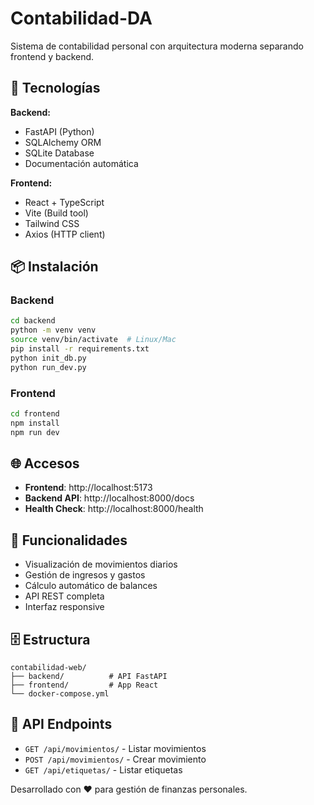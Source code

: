 # Contabilidad-DA

Sistema de contabilidad personal con arquitectura moderna separando frontend y backend.

## 🚀 Tecnologías

**Backend:**
- FastAPI (Python)
- SQLAlchemy ORM
- SQLite Database
- Documentación automática

**Frontend:**
- React + TypeScript
- Vite (Build tool)
- Tailwind CSS
- Axios (HTTP client)

## 📦 Instalación

### Backend
```bash
cd backend
python -m venv venv
source venv/bin/activate  # Linux/Mac
pip install -r requirements.txt
python init_db.py
python run_dev.py
```

### Frontend
```bash
cd frontend
npm install
npm run dev
```

## 🌐 Accesos

- **Frontend**: http://localhost:5173
- **Backend API**: http://localhost:8000/docs
- **Health Check**: http://localhost:8000/health

## 📱 Funcionalidades

- Visualización de movimientos diarios
- Gestión de ingresos y gastos
- Cálculo automático de balances
- API REST completa
- Interfaz responsive

## 🗄️ Estructura

```
contabilidad-web/
├── backend/          # API FastAPI
├── frontend/         # App React
└── docker-compose.yml
```

## 📄 API Endpoints

- `GET /api/movimientos/` - Listar movimientos
- `POST /api/movimientos/` - Crear movimiento
- `GET /api/etiquetas/` - Listar etiquetas

Desarrollado con ❤️ para gestión de finanzas personales.